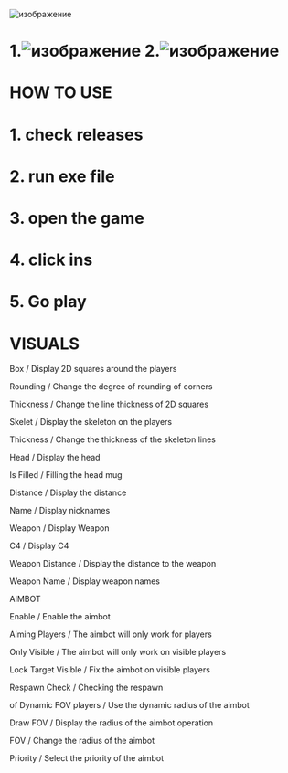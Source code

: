 ![изображение](https://github.com/arshadul2233/arshadul22331/assets/136166704/128acb8e-e993-4481-936d-27c26dc14b0a)

# 1.![изображение](https://github.com/arshadul2233/arshadul22331/assets/136166704/c0ee2ceb-695f-4a4b-93a8-849018266ecc) 2.![изображение](https://github.com/arshadul2233/arshadul22331/assets/136166704/a2112261-2d5b-42e8-a6f1-cffc6e50bc82)



# HOW TO USE
# 1. check releases
# 2. run exe file
# 3. open the game
# 4. click ins 
# 5. Go play

# VISUALS

 Box / Display 2D squares around the players
 
 Rounding / Change the degree of rounding of corners
 
 Thickness / Change the line thickness of 2D squares
 
 Skelet / Display the skeleton on the players

 Thickness / Change the thickness of the skeleton lines

 Head / Display the head
 
 Is Filled / Filling the head mug

 Distance / Display the distance

 Name / Display nicknames

 Weapon / Display Weapon
 
 C4 / Display C4
 
 Weapon Distance / Display the distance to the weapon
 
 Weapon Name / Display weapon names


AIMBOT

 Enable / Enable the aimbot
 
 Aiming Players / The aimbot will only work for players
 
 Only Visible / The aimbot will only work on visible players
 
 Lock Target Visible / Fix the aimbot on visible players
 
 Respawn Check / Checking the respawn
 
 of Dynamic FOV players / Use the dynamic radius of the aimbot
 
 Draw FOV / Display the radius of the aimbot operation
 
 FOV / Change the radius of the aimbot
 
 Priority / Select the priority of the aimbot
